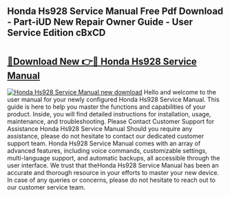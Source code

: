 ## Honda Hs928 Service Manual Free Pdf Download - Part-iUD New Repair Owner Guide - User Service Edition cBxCD

# <h2><a href="http://bc3868.oget.top/?id=Honda+Hs928+Service+Manual">🔗Download New 👉🔴 Honda Hs928 Service Manual</a></h2>

[![Honda Hs928 Service Manual new download](https://i.imgur.com/5g1atiW.png)](http://bc3868.oget.top/?id=Honda+Hs928+Service+Manual)
Hello and welcome to the user manual for your newly configured Honda Hs928 Service Manual. This guide is here to help you master the functions and capabilities of your product. Inside, you will find detailed instructions for installation, usage, maintenance, and troubleshooting. Please Contact Customer Support for Assistance Honda Hs928 Service Manual Should you require any assistance, please do not hesitate to contact our dedicated customer support team. Honda Hs928 Service Manual comes with an array of advanced features, including voice commands, customizable settings, multi-language support, and automatic backups, all accessible through the user interface. We trust that theHonda Hs928 Service Manual has been an accurate and thorough resource in your efforts to master your new device. In case of any queries or concerns, please do not hesitate to reach out to our customer service team.
